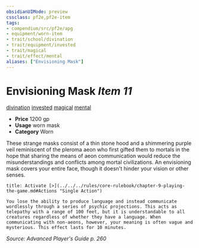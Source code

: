 ```yaml
---
obsidianUIMode: preview
cssclass: pf2e,pf2e-item
tags:
- compendium/src/pf2e/apg
- equipment/worn-item
- trait/school/divination
- trait/equipment/invested
- trait/magical
- trait/effect/mental
aliases: ["Envisioning Mask"]
---
```

# Envisioning Mask *Item 11*  
[divination](divination.md)  [invested](invested.md)  [magical](magical.md)  [mental](mental.md)  

- **Price** 1200 gp
- **Usage** worn mask
- **Category** Worn

These strange masks consist of a thin stone hood and a shimmering purple veil reminiscent of the pleroma aeon who first gifted them to mortals in the hope that sharing the means of aeon communication would reduce the misunderstandings and conflicts among mortal civilizations. An envisioning mask covers your entire face, though it doesn't hinder your vision or other senses.

```ad-embed-ability
title: Activate [>](../../../rules/core-rulebook/chapter-9-playing-the-game.md#Actions "Single Action")

You lose the ability to produce language and instead communicate wordlessly through a series of psychic projections. This acts as telepathy with a range of 100 feet, but it is understandable to all creatures regardless of whether they have a language. When communicating with non-aeons, however, your meaning is often vague and mysterious. This effect lasts for 10 minutes.
```

*Source: Advanced Player's Guide p. 260*
